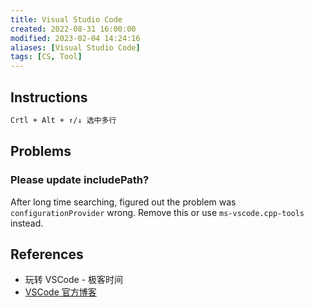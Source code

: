 ```yaml
---
title: Visual Studio Code
created: 2022-08-31 16:00:00
modified: 2023-02-04 14:24:16
aliases: [Visual Studio Code]
tags: [CS, Tool]
---
```


## Instructions

```sh
Crtl + Alt + ↑/↓ 选中多行
```

## Problems

### Please update includePath?

After long time searching, figured out the problem was `configurationProvider` wrong. Remove this or use `ms-vscode.cpp-tools` instead.

## References

- 玩转 VSCode - 极客时间
- [VSCode 官方博客](https://code.visualstudio.com/blogs)
